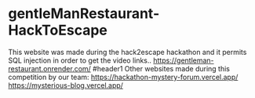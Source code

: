 # gentleManRestaurant-HackToEscape
This website was made during the hack2escape hackathon and it permits SQL injection in order to get the video links..
https://gentleman-restaurant.onrender.com/
#header1
Other websites made during this competition by our team:
https://hackathon-mystery-forum.vercel.app/   
https://mysterious-blog.vercel.app/
